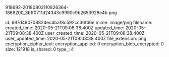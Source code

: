 918692-20180803110826364-1866200_3bff0711d24343c9990c9b2653928e4b.png

id: 697d480708824ec4baf8c592cc36f46e
mime: image/png
filename: 
created_time: 2020-05-21T09:08:38.400Z
updated_time: 2020-05-21T09:08:38.400Z
user_created_time: 2020-05-21T09:08:38.400Z
user_updated_time: 2020-05-21T09:08:38.400Z
file_extension: png
encryption_cipher_text: 
encryption_applied: 0
encryption_blob_encrypted: 0
size: 121918
is_shared: 0
type_: 4
